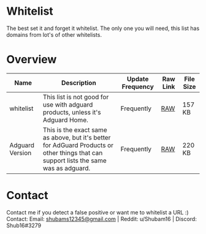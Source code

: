 # Whitelist

The best set it and forget it whitelist. The only one you will need, this list has domains from lot's of other whitelists. 

# Overview
| Name | Description | Update Frequency | Raw Link| File Size |
| ------ | ----------------- | ----------- |---------|----------|
| whitelist | This list is not good for use with adguard products, unless it's Adguard Home. | Frequently | [RAW](https://gitlab.com/Shub_/whitelist/-/raw/master/Whitelist) | 157 KB
| Adguard Version | This is the exact same as above, but it's better for AdGuard Products or other things that can support lists the same was as adguard. | Frequently | [RAW](https://gitlab.com/Shub_/whitelist/-/raw/master/Adguard%20Version) | 220 KB

# Contact
Contact me if you detect a false positive or want me to whitelist a URL :)
Contact: Email: shubams12345@gmail.com |  Reddit: u/Shubam16 | Discord: Shub16#3279